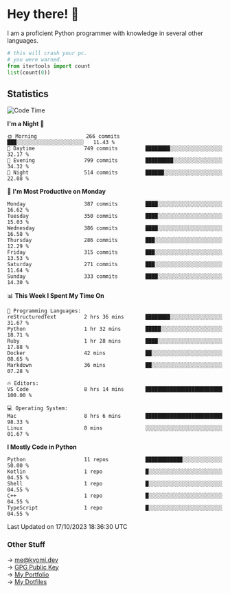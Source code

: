# Hey there! 👋

I am a proficient Python programmer with knowledge in several other languages.

```py
# this will crash your pc.
# you were warned.
from itertools import count
list(count(0))
```

## Statistics
<!--START_SECTION:waka-->
![Code Time](http://img.shields.io/badge/Code%20Time-507%20hrs%2041%20mins-blue)

**I'm a Night 🦉** 

```text
🌞 Morning                266 commits         ███░░░░░░░░░░░░░░░░░░░░░░   11.43 % 
🌆 Daytime                749 commits         ████████░░░░░░░░░░░░░░░░░   32.17 % 
🌃 Evening                799 commits         █████████░░░░░░░░░░░░░░░░   34.32 % 
🌙 Night                  514 commits         ██████░░░░░░░░░░░░░░░░░░░   22.08 % 
```
📅 **I'm Most Productive on Monday** 

```text
Monday                   387 commits         ████░░░░░░░░░░░░░░░░░░░░░   16.62 % 
Tuesday                  350 commits         ████░░░░░░░░░░░░░░░░░░░░░   15.03 % 
Wednesday                386 commits         ████░░░░░░░░░░░░░░░░░░░░░   16.58 % 
Thursday                 286 commits         ███░░░░░░░░░░░░░░░░░░░░░░   12.29 % 
Friday                   315 commits         ███░░░░░░░░░░░░░░░░░░░░░░   13.53 % 
Saturday                 271 commits         ███░░░░░░░░░░░░░░░░░░░░░░   11.64 % 
Sunday                   333 commits         ████░░░░░░░░░░░░░░░░░░░░░   14.30 % 
```


📊 **This Week I Spent My Time On** 

```text
💬 Programming Languages: 
reStructuredText         2 hrs 36 mins       ████████░░░░░░░░░░░░░░░░░   31.67 % 
Python                   1 hr 32 mins        █████░░░░░░░░░░░░░░░░░░░░   18.71 % 
Ruby                     1 hr 28 mins        ████░░░░░░░░░░░░░░░░░░░░░   17.88 % 
Docker                   42 mins             ██░░░░░░░░░░░░░░░░░░░░░░░   08.65 % 
Markdown                 36 mins             ██░░░░░░░░░░░░░░░░░░░░░░░   07.28 % 

🔥 Editors: 
VS Code                  8 hrs 14 mins       █████████████████████████   100.00 % 

💻 Operating System: 
Mac                      8 hrs 6 mins        █████████████████████████   98.33 % 
Linux                    8 mins              ░░░░░░░░░░░░░░░░░░░░░░░░░   01.67 % 
```

**I Mostly Code in Python** 

```text
Python                   11 repos            ████████████░░░░░░░░░░░░░   50.00 % 
Kotlin                   1 repo              █░░░░░░░░░░░░░░░░░░░░░░░░   04.55 % 
Shell                    1 repo              █░░░░░░░░░░░░░░░░░░░░░░░░   04.55 % 
C++                      1 repo              █░░░░░░░░░░░░░░░░░░░░░░░░   04.55 % 
TypeScript               1 repo              █░░░░░░░░░░░░░░░░░░░░░░░░   04.55 % 
```




 Last Updated on 17/10/2023 18:36:30 UTC
<!--END_SECTION:waka-->

### Other Stuff

→ [me@kyomi.dev](mailto:me@kyomi.dev)\
→ [GPG Public Key](https://github.com/bitterteriyaki.gpg)\
→ [My Portfolio](https://kyomi.dev)\
→ [My Dotfiles](https://github.com/bitterteriyaki/dotfiles)
